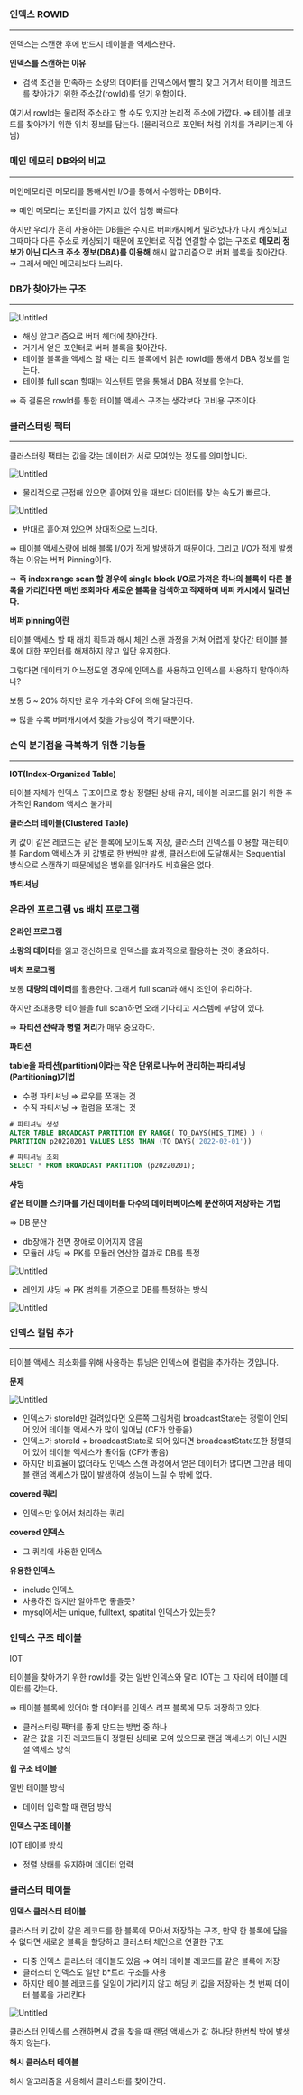 ### 인덱스 ROWID

---

인덱스는 스캔한 후에 반드시 테이블을 액세스한다.

**인덱스를 스캔하는 이유**

- 검색 조건을 만족하는 소량의 데이터를 인덱스에서 빨리 찾고 거기서 테이블 레코드를 찾아가기 위한 주소값(rowId)를 얻기 위함이다.

여기서 rowId는 물리적 주소라고 할 수도 있지만 논리적 주소에 가깝다.
⇒ 테이블 레코드를 찾아가기 위한 위치 정보를 담는다. (물리적으로 포인터 처럼 위치를 가리키는게 아님)

### 메인 메모리 DB와의 비교

---

메인메모리란 메모리를 통해서만 I/O를 통해서 수행하는 DB이다.

⇒ 메인 메모리는 포인터를 가지고 있어 엄청 빠르다.

하지만 우리가 흔히 사용하는 DB들은 수시로 버퍼캐시에서 밀려났다가 다시 캐싱되고 그때마다 다른 주소로 캐싱되기 때문에 포인터로 직접 연결할 수 없는 구조로 **메모리 정보가 아닌 디스크 주소 정보(DBA)를 이용해** 해시 알고리즘으로 버퍼 블록을 찾아간다.
⇒ 그래서 메인 메모리보다 느리다.

### DB가 찾아가는 구조

---

![Untitled](img_1.png)

- 해싱 알고리즘으로 버퍼 헤더에 찾아간다.
- 거기서 얻은 포인터로 버퍼 블록을 찾아간다.
- 테이블 블록을 액세스 할 때는 리프 블록에서 읽은 rowId를 통해서 DBA 정보를 얻는다.
- 테이블 full scan 할때는 익스텐트 맵을 통해서 DBA 정보를 얻는다.

⇒ 즉 결론은 rowId를 통한 테이블 액세스 구조는 생각보다 고비용 구조이다.

### 클러스터링 팩터

---

클러스터링 팩터는 값을 갖는 데이터가 서로 모여있는 정도를 의미합니다.

![Untitled](img_2.png)

- 물리적으로 근접해 있으면 흩어져 있을 때보다 데이터를 찾는 속도가 빠르다.

![Untitled](img_3.png)

- 반대로 흩어져 있으면 상대적으로 느리다.

⇒ 테이블 액세스량에 비해 블록 I/O가 적게 발생하기 때문이다. 그리고 I/O가 적게 발생하는 이유는 버퍼 Pinning이다.

⇒ **즉 index range scan 할 경우에 single block I/O로 가져온 하나의 블록이 다른 블록을 가리킨다면 매번 조회마다 새로운 블록을 검색하고 적재하며 버퍼 캐시에서 밀려난다.**

**버퍼 pinning이란**

테이블 액세스 할 때 래치 획득과 해시 체인 스캔 과정을 거쳐 어렵게 찾아간 테이블 블록에 대한 포인터를 해제하지 않고 일단 유지한다.

그렇다면 데이터가 어느정도일 경우에 인덱스를 사용하고 인덱스를 사용하지 말아야하나?

보통 5 ~ 20% 하지만 로우 개수와 CF에 의해 달라진다.

⇒ 많을 수록 버퍼캐시에서 찾을 가능성이 작기 때문이다.

### 손익 분기점을 극복하기 위한 기능들

---

**IOT(Index-Organized Table)**

테이블 자체가 인덱스 구조이므로 항상 정렬된 상태 유지, 테이블 레코드를 읽기 위한 추가적인 Random 액세스 불가피

**클러스터 테이블(Clustered Table)**

키 값이 같은 레코드는 같은 블록에 모이도록 저장, 클러스터 인덱스를 이용할 때는테이블 Random 액세스가 키 값별로 한 번씩만 발생, 클러스터에 도달해서는 Sequential 방식으로 스캔하기 때문에넓은 범위를 읽더라도 비효율은 없다.

**파티셔닝**

### 온라인 프로그램 vs 배치 프로그램

**온라인 프로그램**

**소량의 데이터**를 읽고 갱신하므로 인덱스를 효과적으로 활용하는 것이 중요하다.

**배치 프로그램**

보통 **대량의 데이터**를 활용한다. 그래서 full scan과 해시 조인이 유리하다.

하지만 초대용량 테이블을 full scan하면 오래 기다리고 시스템에 부담이 있다.

⇒ **파티션 전략과 병렬 처리**가 매우 중요하다.

**파티션**

**table을 파티션(partition)이라는 작은 단위로 나누어 관리하는 파티셔닝(Partitioning)기법**

- 수평 파티셔닝 ⇒ 로우를 쪼개는 것
- 수직 파티셔닝 ⇒ 컬럼을 쪼개는 것

```sql
# 파티셔닝 생성
ALTER TABLE BROADCAST PARTITION BY RANGE( TO_DAYS(HIS_TIME) ) (
PARTITION p20220201 VALUES LESS THAN (TO_DAYS('2022-02-01'))

# 파티셔닝 조회
SELECT * FROM BROADCAST PARTITION (p20220201);
```

**샤딩**

**같은 테이블 스키마를 가진 데이터를 다수의 데이터베이스에 분산하여 저장하는 기법**

⇒ DB 분산

- db장애가 전면 장애로 이어지지 않음
- 모듈러 샤딩 ⇒ PK를 모듈러 연산한 결과로 DB를 특정

![Untitled](img_4.png)

- 레인지 샤딩 ⇒ PK 범위를 기준으로 DB를 특정하는 방식

![Untitled](img_5.png)

### 인덱스 컬럼 추가

---

테이블 액세스 최소화를 위해 사용하는 튜닝은 인덱스에 컬럼을 추가하는 것입니다.

**문제**

![Untitled](img_6.png)

- 인덱스가 storeId만 걸려있다면 오른쪽 그림처럼 broadcastState는 정렬이 안되어 있어 테이블 액세스가 많이 일어남 (CF가 안좋음)
- 인덱스가 storeId + broadcastState로 되어 있다면 broadcastState또한 정렬되어 있어 테이블 액세스가 줄어듦 (CF가 좋음)
- 하지만 비효율이 없더라도 인덱스 스캔 과정에서 얻은 데이터가 많다면 그만큼 테이블 랜덤 액세스가 많이 발생하여 성능이 느릴 수 밖에 없다.

**covered 쿼리**

- 인덱스만 읽어서 처리하는 쿼리

**covered 인덱스**

- 그 쿼리에 사용한 인덱스

**유용한 인덱스**

- include 인덱스
- 사용하진 않지만 알아두면 좋을듯?
- mysql에서는 unique, fulltext, spatital 인덱스가 있는듯?

### 인덱스 구조 테이블

IOT

테이블을 찾아가기 위한 rowId를 갖는 일반 인덱스와 달리 IOT는 그 자리에 테이블 데이터를 갖는다.

⇒ 테이블 블록에 있어야 할 데이터를 인덱스 리프 블록에 모두 저장하고 있다.

- 클러스터링 팩터를 좋게 만드는 방법 중 하나
- 같은 값을 가진 레코드들이 정렬된 상태로 모여 있으므로 랜덤 액세스가 아닌 시퀀셜 액세스 방식

**힙 구조 테이블**

일반 테이블 방식

- 데이터 입력할 때 랜덤 방식

**인덱스 구조 테이블**

IOT 테이블 방식

- 정렬 상태를 유지하며 데이터 입력

### 클러스터 테이블

**인덱스 클러스터 테이블**

클러스터 키 값이 같은 레코드를 한 블록에 모아서 저장하는 구조, 만약 한 블록에 담을 수 없다면 새로운 블록을 할당하고 클러스터 체인으로 연결한 구조

- 다중 인덱스 클러스터 테이블도 있음 ⇒ 여러 테이블 레코드를 같은 블록에 저장
- 클러스터 인덱스도 일반 b*트리 구조를 사용
- 하지만 테이블 레코드를 일일이 가리키지 않고 해당 키 값을 저장하는 첫 번째 데이터 블록을 가리킨다

![Untitled](img_7.png)

클러스터 인덱스를 스캔하면서 값을 찾을 때 랜덤 액세스가 값 하나당 한번씩 밖에 발생하지 않는다.

**해시 클러스터 테이블**

해시 알고리즘을 사용해서 클러스터를 찾아간다.